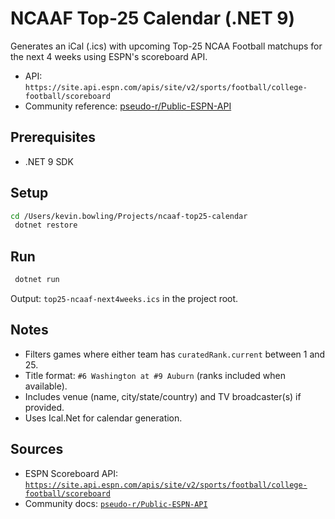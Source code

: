 # NCAAF Top-25 Calendar (.NET 9)

Generates an iCal (.ics) with upcoming Top-25 NCAA Football matchups for the next 4 weeks using ESPN's scoreboard API.

- API: `https://site.api.espn.com/apis/site/v2/sports/football/college-football/scoreboard`
- Community reference: [pseudo-r/Public-ESPN-API](https://github.com/pseudo-r/Public-ESPN-API)

## Prerequisites

- .NET 9 SDK

## Setup

```bash
cd /Users/kevin.bowling/Projects/ncaaf-top25-calendar
 dotnet restore
```

## Run

```bash
 dotnet run
```

Output: `top25-ncaaf-next4weeks.ics` in the project root.

## Notes

- Filters games where either team has `curatedRank.current` between 1 and 25.
- Title format: `#6 Washington at #9 Auburn` (ranks included when available).
- Includes venue (name, city/state/country) and TV broadcaster(s) if provided.
- Uses Ical.Net for calendar generation.

## Sources

- ESPN Scoreboard API: [`https://site.api.espn.com/apis/site/v2/sports/football/college-football/scoreboard`](https://site.api.espn.com/apis/site/v2/sports/football/college-football/scoreboard)
- Community docs: [`pseudo-r/Public-ESPN-API`](https://github.com/pseudo-r/Public-ESPN-API)
